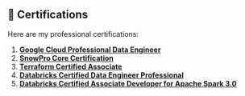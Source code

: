 ## 📜 Certifications

Here are my professional certifications:

1. **[Google Cloud Professional Data Engineer](<https://www.credly.com/badges/201bf141-93e3-432d-ad32-7bb0bcbd4c46/public_url>)**  
2. **[SnowPro Core Certification](<https://achieve.snowflake.com/6cea851e-4b14-4dd2-b054-87253a2de6c8#acc.eriWcGlF>)**  
3. **[Terraform Certified Associate](<https://www.credly.com/badges/b9ebbe4d-8380-4ec3-94d0-5f784afee635/public_url>)**
4. **[Databricks Certified Data Engineer Professional](<https://credentials.databricks.com/081046b3-c65d-4f1f-b433-60ccbc71ae48#acc.VOIMBbYu>)**  
5. **[Databricks Certified Associate Developer for Apache Spark 3.0](<https://credentials.databricks.com/fd6a98f8-753f-4965-85db-3585730b237a#acc.bR1sIFSn>)**  